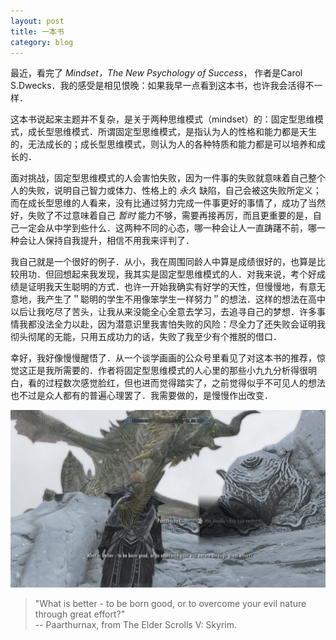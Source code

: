 ```yaml
---
layout: post
title: 一本书
category: blog
---
```


最近，看完了 *Mindset，The New Psychology of Success*， 作者是Carol S.Dwecks．我的感受是相见恨晚：如果我早一点看到这本书，也许我会活得不一样．

这本书说起来主题并不复杂，是关于两种思维模式（mindset）的：固定型思维模式，成长型思维模式．所谓固定型思维模式，是指认为人的性格和能力都是天生的，无法成长的；成长型思维模式，则认为人的各种特质和能力都是可以培养和成长的．

面对挑战，固定型思维模式的人会害怕失败，因为一件事的失败就意味着自己整个人的失败，说明自己智力或体力、性格上的 *永久* 缺陷，自己会被这失败所定义；而在成长型思维的人看来，没有比通过努力完成一件事更好的事情了，成功了当然好，失败了不过意味着自己 *暂时* 能力不够，需要再接再厉，而且更重要的是，自己一定会从中学到些什么．这两种不同的心态，哪一种会让人一直踌躇不前，哪一种会让人保持自我提升，相信不用我来评判了．

我自己就是一个很好的例子．从小，我在周围同龄人中算是成绩很好的，也算是比较用功．但回想起来我发现，我其实是固定型思维模式的人．对我来说，考个好成绩是证明我天生聪明的方式．也许一开始我确实有好学的天性，但慢慢地，有意无意地，我产生了＂聪明的学生不用像笨学生一样努力＂的想法．这样的想法在高中以后让我吃尽了苦头，让我从来没能全心全意去学习，去追寻自己的梦想．许多事情我都没法全力以赴，因为潜意识里我害怕失败的风险：尽全力了还失败会证明我彻头彻尾的无能，只用五成功力的话，失败了我至少有个推脱的借口．

幸好，我好像慢慢醒悟了．从一个谈学画画的公众号里看见了对这本书的推荐，惊觉这正是我所需要的．作者将固定型思维模式的人心里的那些小九九分析得很明白，看的过程数次感觉脸红，但也进而觉得踏实了，之前觉得似乎不可见人的想法也不过是众人都有的普遍心理罢了．我需要做的，是慢慢作出改变．

![Par](../../images/es_par.jpg)
>"What is better - to be born good, or to overcome your evil nature through great effort?"  
-- Paarthurnax, from The Elder Scrolls V: Skyrim.

